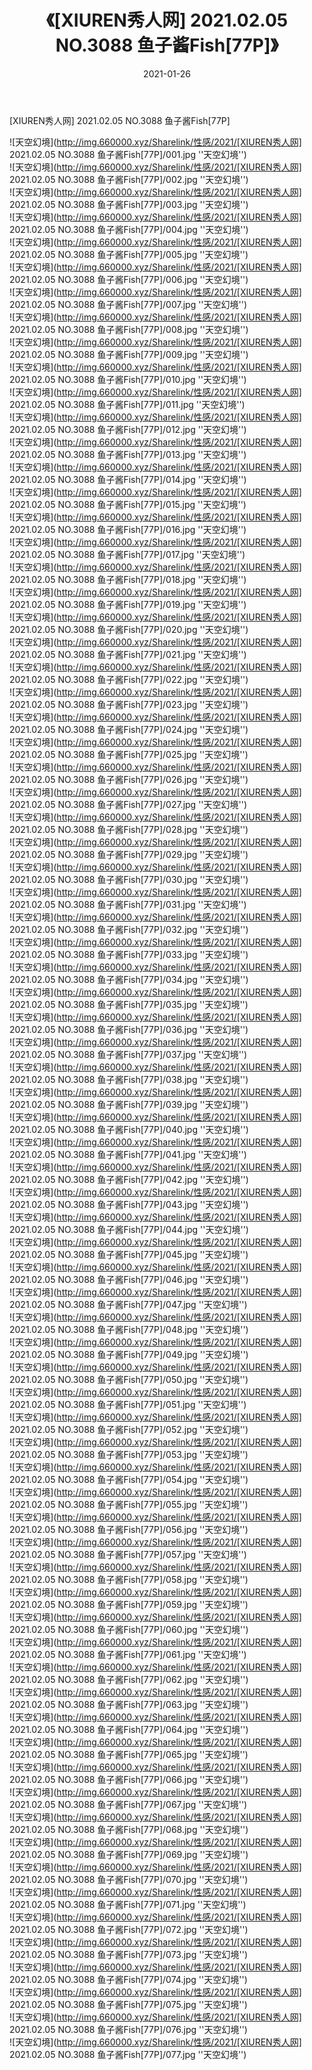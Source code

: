 ﻿---
layout: post
title:  《[XIUREN秀人网] 2021.02.05 NO.3088 鱼子酱Fish[77P]》
date:   2021-01-26
img: http://img.660000.xyz/Sharelink/性感/2021/[XIUREN秀人网] 2021.02.05 NO.3088 鱼子酱Fish[77P]/000.jpg
categories: [美女, 性感, 泳衣]
---

[XIUREN秀人网] 2021.02.05 NO.3088 鱼子酱Fish[77P]



![天空幻境](http://img.660000.xyz/Sharelink/性感/2021/[XIUREN秀人网] 2021.02.05 NO.3088 鱼子酱Fish[77P]/001.jpg ''天空幻境'') <br>
![天空幻境](http://img.660000.xyz/Sharelink/性感/2021/[XIUREN秀人网] 2021.02.05 NO.3088 鱼子酱Fish[77P]/002.jpg ''天空幻境'') <br>
![天空幻境](http://img.660000.xyz/Sharelink/性感/2021/[XIUREN秀人网] 2021.02.05 NO.3088 鱼子酱Fish[77P]/003.jpg ''天空幻境'') <br>
![天空幻境](http://img.660000.xyz/Sharelink/性感/2021/[XIUREN秀人网] 2021.02.05 NO.3088 鱼子酱Fish[77P]/004.jpg ''天空幻境'') <br>
![天空幻境](http://img.660000.xyz/Sharelink/性感/2021/[XIUREN秀人网] 2021.02.05 NO.3088 鱼子酱Fish[77P]/005.jpg ''天空幻境'') <br>
![天空幻境](http://img.660000.xyz/Sharelink/性感/2021/[XIUREN秀人网] 2021.02.05 NO.3088 鱼子酱Fish[77P]/006.jpg ''天空幻境'') <br>
![天空幻境](http://img.660000.xyz/Sharelink/性感/2021/[XIUREN秀人网] 2021.02.05 NO.3088 鱼子酱Fish[77P]/007.jpg ''天空幻境'') <br>
![天空幻境](http://img.660000.xyz/Sharelink/性感/2021/[XIUREN秀人网] 2021.02.05 NO.3088 鱼子酱Fish[77P]/008.jpg ''天空幻境'') <br>
![天空幻境](http://img.660000.xyz/Sharelink/性感/2021/[XIUREN秀人网] 2021.02.05 NO.3088 鱼子酱Fish[77P]/009.jpg ''天空幻境'') <br>
![天空幻境](http://img.660000.xyz/Sharelink/性感/2021/[XIUREN秀人网] 2021.02.05 NO.3088 鱼子酱Fish[77P]/010.jpg ''天空幻境'') <br>
![天空幻境](http://img.660000.xyz/Sharelink/性感/2021/[XIUREN秀人网] 2021.02.05 NO.3088 鱼子酱Fish[77P]/011.jpg ''天空幻境'') <br>
![天空幻境](http://img.660000.xyz/Sharelink/性感/2021/[XIUREN秀人网] 2021.02.05 NO.3088 鱼子酱Fish[77P]/012.jpg ''天空幻境'') <br>
![天空幻境](http://img.660000.xyz/Sharelink/性感/2021/[XIUREN秀人网] 2021.02.05 NO.3088 鱼子酱Fish[77P]/013.jpg ''天空幻境'') <br>
![天空幻境](http://img.660000.xyz/Sharelink/性感/2021/[XIUREN秀人网] 2021.02.05 NO.3088 鱼子酱Fish[77P]/014.jpg ''天空幻境'') <br>
![天空幻境](http://img.660000.xyz/Sharelink/性感/2021/[XIUREN秀人网] 2021.02.05 NO.3088 鱼子酱Fish[77P]/015.jpg ''天空幻境'') <br>
![天空幻境](http://img.660000.xyz/Sharelink/性感/2021/[XIUREN秀人网] 2021.02.05 NO.3088 鱼子酱Fish[77P]/016.jpg ''天空幻境'') <br>
![天空幻境](http://img.660000.xyz/Sharelink/性感/2021/[XIUREN秀人网] 2021.02.05 NO.3088 鱼子酱Fish[77P]/017.jpg ''天空幻境'') <br>
![天空幻境](http://img.660000.xyz/Sharelink/性感/2021/[XIUREN秀人网] 2021.02.05 NO.3088 鱼子酱Fish[77P]/018.jpg ''天空幻境'') <br>
![天空幻境](http://img.660000.xyz/Sharelink/性感/2021/[XIUREN秀人网] 2021.02.05 NO.3088 鱼子酱Fish[77P]/019.jpg ''天空幻境'') <br>
![天空幻境](http://img.660000.xyz/Sharelink/性感/2021/[XIUREN秀人网] 2021.02.05 NO.3088 鱼子酱Fish[77P]/020.jpg ''天空幻境'') <br>
![天空幻境](http://img.660000.xyz/Sharelink/性感/2021/[XIUREN秀人网] 2021.02.05 NO.3088 鱼子酱Fish[77P]/021.jpg ''天空幻境'') <br>
![天空幻境](http://img.660000.xyz/Sharelink/性感/2021/[XIUREN秀人网] 2021.02.05 NO.3088 鱼子酱Fish[77P]/022.jpg ''天空幻境'') <br>
![天空幻境](http://img.660000.xyz/Sharelink/性感/2021/[XIUREN秀人网] 2021.02.05 NO.3088 鱼子酱Fish[77P]/023.jpg ''天空幻境'') <br>
![天空幻境](http://img.660000.xyz/Sharelink/性感/2021/[XIUREN秀人网] 2021.02.05 NO.3088 鱼子酱Fish[77P]/024.jpg ''天空幻境'') <br>
![天空幻境](http://img.660000.xyz/Sharelink/性感/2021/[XIUREN秀人网] 2021.02.05 NO.3088 鱼子酱Fish[77P]/025.jpg ''天空幻境'') <br>
![天空幻境](http://img.660000.xyz/Sharelink/性感/2021/[XIUREN秀人网] 2021.02.05 NO.3088 鱼子酱Fish[77P]/026.jpg ''天空幻境'') <br>
![天空幻境](http://img.660000.xyz/Sharelink/性感/2021/[XIUREN秀人网] 2021.02.05 NO.3088 鱼子酱Fish[77P]/027.jpg ''天空幻境'') <br>
![天空幻境](http://img.660000.xyz/Sharelink/性感/2021/[XIUREN秀人网] 2021.02.05 NO.3088 鱼子酱Fish[77P]/028.jpg ''天空幻境'') <br>
![天空幻境](http://img.660000.xyz/Sharelink/性感/2021/[XIUREN秀人网] 2021.02.05 NO.3088 鱼子酱Fish[77P]/029.jpg ''天空幻境'') <br>
![天空幻境](http://img.660000.xyz/Sharelink/性感/2021/[XIUREN秀人网] 2021.02.05 NO.3088 鱼子酱Fish[77P]/030.jpg ''天空幻境'') <br>
![天空幻境](http://img.660000.xyz/Sharelink/性感/2021/[XIUREN秀人网] 2021.02.05 NO.3088 鱼子酱Fish[77P]/031.jpg ''天空幻境'') <br>
![天空幻境](http://img.660000.xyz/Sharelink/性感/2021/[XIUREN秀人网] 2021.02.05 NO.3088 鱼子酱Fish[77P]/032.jpg ''天空幻境'') <br>
![天空幻境](http://img.660000.xyz/Sharelink/性感/2021/[XIUREN秀人网] 2021.02.05 NO.3088 鱼子酱Fish[77P]/033.jpg ''天空幻境'') <br>
![天空幻境](http://img.660000.xyz/Sharelink/性感/2021/[XIUREN秀人网] 2021.02.05 NO.3088 鱼子酱Fish[77P]/034.jpg ''天空幻境'') <br>
![天空幻境](http://img.660000.xyz/Sharelink/性感/2021/[XIUREN秀人网] 2021.02.05 NO.3088 鱼子酱Fish[77P]/035.jpg ''天空幻境'') <br>
![天空幻境](http://img.660000.xyz/Sharelink/性感/2021/[XIUREN秀人网] 2021.02.05 NO.3088 鱼子酱Fish[77P]/036.jpg ''天空幻境'') <br>
![天空幻境](http://img.660000.xyz/Sharelink/性感/2021/[XIUREN秀人网] 2021.02.05 NO.3088 鱼子酱Fish[77P]/037.jpg ''天空幻境'') <br>
![天空幻境](http://img.660000.xyz/Sharelink/性感/2021/[XIUREN秀人网] 2021.02.05 NO.3088 鱼子酱Fish[77P]/038.jpg ''天空幻境'') <br>
![天空幻境](http://img.660000.xyz/Sharelink/性感/2021/[XIUREN秀人网] 2021.02.05 NO.3088 鱼子酱Fish[77P]/039.jpg ''天空幻境'') <br>
![天空幻境](http://img.660000.xyz/Sharelink/性感/2021/[XIUREN秀人网] 2021.02.05 NO.3088 鱼子酱Fish[77P]/040.jpg ''天空幻境'') <br>
![天空幻境](http://img.660000.xyz/Sharelink/性感/2021/[XIUREN秀人网] 2021.02.05 NO.3088 鱼子酱Fish[77P]/041.jpg ''天空幻境'') <br>
![天空幻境](http://img.660000.xyz/Sharelink/性感/2021/[XIUREN秀人网] 2021.02.05 NO.3088 鱼子酱Fish[77P]/042.jpg ''天空幻境'') <br>
![天空幻境](http://img.660000.xyz/Sharelink/性感/2021/[XIUREN秀人网] 2021.02.05 NO.3088 鱼子酱Fish[77P]/043.jpg ''天空幻境'') <br>
![天空幻境](http://img.660000.xyz/Sharelink/性感/2021/[XIUREN秀人网] 2021.02.05 NO.3088 鱼子酱Fish[77P]/044.jpg ''天空幻境'') <br>
![天空幻境](http://img.660000.xyz/Sharelink/性感/2021/[XIUREN秀人网] 2021.02.05 NO.3088 鱼子酱Fish[77P]/045.jpg ''天空幻境'') <br>
![天空幻境](http://img.660000.xyz/Sharelink/性感/2021/[XIUREN秀人网] 2021.02.05 NO.3088 鱼子酱Fish[77P]/046.jpg ''天空幻境'') <br>
![天空幻境](http://img.660000.xyz/Sharelink/性感/2021/[XIUREN秀人网] 2021.02.05 NO.3088 鱼子酱Fish[77P]/047.jpg ''天空幻境'') <br>
![天空幻境](http://img.660000.xyz/Sharelink/性感/2021/[XIUREN秀人网] 2021.02.05 NO.3088 鱼子酱Fish[77P]/048.jpg ''天空幻境'') <br>
![天空幻境](http://img.660000.xyz/Sharelink/性感/2021/[XIUREN秀人网] 2021.02.05 NO.3088 鱼子酱Fish[77P]/049.jpg ''天空幻境'') <br>
![天空幻境](http://img.660000.xyz/Sharelink/性感/2021/[XIUREN秀人网] 2021.02.05 NO.3088 鱼子酱Fish[77P]/050.jpg ''天空幻境'') <br>
![天空幻境](http://img.660000.xyz/Sharelink/性感/2021/[XIUREN秀人网] 2021.02.05 NO.3088 鱼子酱Fish[77P]/051.jpg ''天空幻境'') <br>
![天空幻境](http://img.660000.xyz/Sharelink/性感/2021/[XIUREN秀人网] 2021.02.05 NO.3088 鱼子酱Fish[77P]/052.jpg ''天空幻境'') <br>
![天空幻境](http://img.660000.xyz/Sharelink/性感/2021/[XIUREN秀人网] 2021.02.05 NO.3088 鱼子酱Fish[77P]/053.jpg ''天空幻境'') <br>
![天空幻境](http://img.660000.xyz/Sharelink/性感/2021/[XIUREN秀人网] 2021.02.05 NO.3088 鱼子酱Fish[77P]/054.jpg ''天空幻境'') <br>
![天空幻境](http://img.660000.xyz/Sharelink/性感/2021/[XIUREN秀人网] 2021.02.05 NO.3088 鱼子酱Fish[77P]/055.jpg ''天空幻境'') <br>
![天空幻境](http://img.660000.xyz/Sharelink/性感/2021/[XIUREN秀人网] 2021.02.05 NO.3088 鱼子酱Fish[77P]/056.jpg ''天空幻境'') <br>
![天空幻境](http://img.660000.xyz/Sharelink/性感/2021/[XIUREN秀人网] 2021.02.05 NO.3088 鱼子酱Fish[77P]/057.jpg ''天空幻境'') <br>
![天空幻境](http://img.660000.xyz/Sharelink/性感/2021/[XIUREN秀人网] 2021.02.05 NO.3088 鱼子酱Fish[77P]/058.jpg ''天空幻境'') <br>
![天空幻境](http://img.660000.xyz/Sharelink/性感/2021/[XIUREN秀人网] 2021.02.05 NO.3088 鱼子酱Fish[77P]/059.jpg ''天空幻境'') <br>
![天空幻境](http://img.660000.xyz/Sharelink/性感/2021/[XIUREN秀人网] 2021.02.05 NO.3088 鱼子酱Fish[77P]/060.jpg ''天空幻境'') <br>
![天空幻境](http://img.660000.xyz/Sharelink/性感/2021/[XIUREN秀人网] 2021.02.05 NO.3088 鱼子酱Fish[77P]/061.jpg ''天空幻境'') <br>
![天空幻境](http://img.660000.xyz/Sharelink/性感/2021/[XIUREN秀人网] 2021.02.05 NO.3088 鱼子酱Fish[77P]/062.jpg ''天空幻境'') <br>
![天空幻境](http://img.660000.xyz/Sharelink/性感/2021/[XIUREN秀人网] 2021.02.05 NO.3088 鱼子酱Fish[77P]/063.jpg ''天空幻境'') <br>
![天空幻境](http://img.660000.xyz/Sharelink/性感/2021/[XIUREN秀人网] 2021.02.05 NO.3088 鱼子酱Fish[77P]/064.jpg ''天空幻境'') <br>
![天空幻境](http://img.660000.xyz/Sharelink/性感/2021/[XIUREN秀人网] 2021.02.05 NO.3088 鱼子酱Fish[77P]/065.jpg ''天空幻境'') <br>
![天空幻境](http://img.660000.xyz/Sharelink/性感/2021/[XIUREN秀人网] 2021.02.05 NO.3088 鱼子酱Fish[77P]/066.jpg ''天空幻境'') <br>
![天空幻境](http://img.660000.xyz/Sharelink/性感/2021/[XIUREN秀人网] 2021.02.05 NO.3088 鱼子酱Fish[77P]/067.jpg ''天空幻境'') <br>
![天空幻境](http://img.660000.xyz/Sharelink/性感/2021/[XIUREN秀人网] 2021.02.05 NO.3088 鱼子酱Fish[77P]/068.jpg ''天空幻境'') <br>
![天空幻境](http://img.660000.xyz/Sharelink/性感/2021/[XIUREN秀人网] 2021.02.05 NO.3088 鱼子酱Fish[77P]/069.jpg ''天空幻境'') <br>
![天空幻境](http://img.660000.xyz/Sharelink/性感/2021/[XIUREN秀人网] 2021.02.05 NO.3088 鱼子酱Fish[77P]/070.jpg ''天空幻境'') <br>
![天空幻境](http://img.660000.xyz/Sharelink/性感/2021/[XIUREN秀人网] 2021.02.05 NO.3088 鱼子酱Fish[77P]/071.jpg ''天空幻境'') <br>
![天空幻境](http://img.660000.xyz/Sharelink/性感/2021/[XIUREN秀人网] 2021.02.05 NO.3088 鱼子酱Fish[77P]/072.jpg ''天空幻境'') <br>
![天空幻境](http://img.660000.xyz/Sharelink/性感/2021/[XIUREN秀人网] 2021.02.05 NO.3088 鱼子酱Fish[77P]/073.jpg ''天空幻境'') <br>
![天空幻境](http://img.660000.xyz/Sharelink/性感/2021/[XIUREN秀人网] 2021.02.05 NO.3088 鱼子酱Fish[77P]/074.jpg ''天空幻境'') <br>
![天空幻境](http://img.660000.xyz/Sharelink/性感/2021/[XIUREN秀人网] 2021.02.05 NO.3088 鱼子酱Fish[77P]/075.jpg ''天空幻境'') <br>
![天空幻境](http://img.660000.xyz/Sharelink/性感/2021/[XIUREN秀人网] 2021.02.05 NO.3088 鱼子酱Fish[77P]/076.jpg ''天空幻境'') <br>
![天空幻境](http://img.660000.xyz/Sharelink/性感/2021/[XIUREN秀人网] 2021.02.05 NO.3088 鱼子酱Fish[77P]/077.jpg ''天空幻境'') <br>
